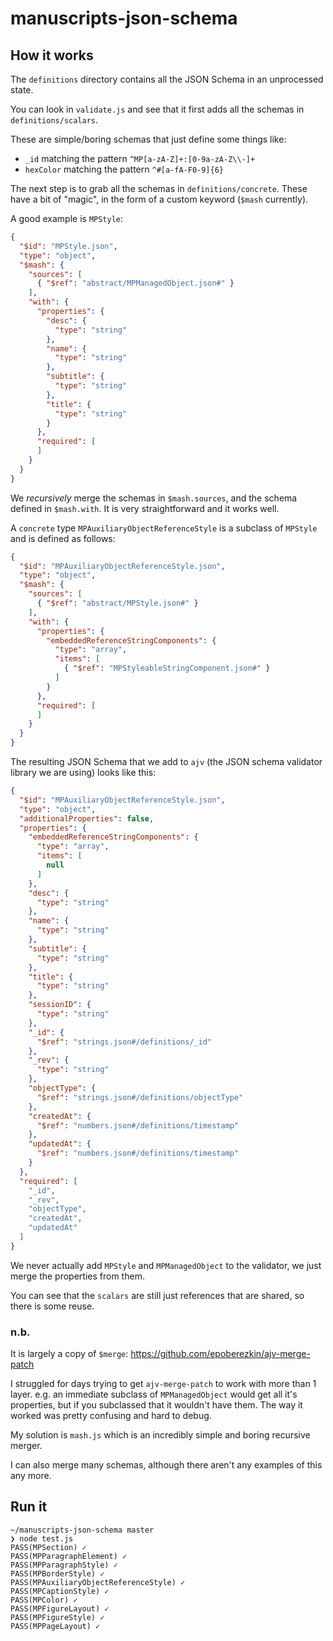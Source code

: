 # manuscripts-json-schema

## How it works

The `definitions` directory contains all the JSON Schema in an unprocessed
state.

You can look in `validate.js` and see that it first adds all the schemas in
`definitions/scalars`.

These are simple/boring schemas that just define some things like:

- `_id` matching the pattern `^MP[a-zA-Z]+:[0-9a-zA-Z\\-]+`
- `hexColor` matching the pattern `^#[a-fA-F0-9]{6}`

The next step is to grab all the schemas in `definitions/concrete`. These have a
bit of "magic", in the form of a custom keyword (`$mash` currently).

A good example is `MPStyle`:
```json
{
  "$id": "MPStyle.json",
  "type": "object",
  "$mash": {
    "sources": [
      { "$ref": "abstract/MPManagedObject.json#" }
    ],
    "with": {
      "properties": {
        "desc": {
          "type": "string"
        },
        "name": {
          "type": "string"
        },
        "subtitle": {
          "type": "string"
        },
        "title": {
          "type": "string"
        }
      },
      "required": [
      ]
    }
  }
}
```

We _recursively_ merge the schemas in `$mash.sources`, and the
schema defined in `$mash.with`. It is very straightforward and it works well.

A `concrete` type `MPAuxiliaryObjectReferenceStyle` is a subclass of `MPStyle`
and is defined as follows:
```json
{
  "$id": "MPAuxiliaryObjectReferenceStyle.json",
  "type": "object",
  "$mash": {
    "sources": [
      { "$ref": "abstract/MPStyle.json#" }
    ],
    "with": {
      "properties": {
        "embeddedReferenceStringComponents": {
          "type": "array",
          "items": [
            { "$ref": "MPStyleableStringComponent.json#" }
          ]
        }
      },
      "required": [
      ]
    }
  }
}
```

The resulting JSON Schema that we add to `ajv` (the JSON schema validator
library we are using) looks like this:
```json
{
  "$id": "MPAuxiliaryObjectReferenceStyle.json",
  "type": "object",
  "additionalProperties": false,
  "properties": {
    "embeddedReferenceStringComponents": {
      "type": "array",
      "items": [
        null
      ]
    },
    "desc": {
      "type": "string"
    },
    "name": {
      "type": "string"
    },
    "subtitle": {
      "type": "string"
    },
    "title": {
      "type": "string"
    },
    "sessionID": {
      "type": "string"
    },
    "_id": {
      "$ref": "strings.json#/definitions/_id"
    },
    "_rev": {
      "type": "string"
    },
    "objectType": {
      "$ref": "strings.json#/definitions/objectType"
    },
    "createdAt": {
      "$ref": "numbers.json#/definitions/timestamp"
    },
    "updatedAt": {
      "$ref": "numbers.json#/definitions/timestamp"
    }
  },
  "required": [
    "_id",
    "_rev",
    "objectType",
    "createdAt",
    "updatedAt"
  ]
}
```

We never actually add `MPStyle` and `MPManagedObject` to the validator, we just
merge the properties from them.

You can see that the `scalars` are still just references that are shared, so
there is some reuse.

### n.b.

It is largely a copy of `$merge`: https://github.com/epoberezkin/ajv-merge-patch

I struggled for days trying to get `ajv-merge-patch` to work with more than 1
layer. e.g. an immediate subclass of `MPManagedObject` would get all it's
properties, but if you subclassed that it wouldn't have them. The way it worked
was pretty confusing and hard to debug.

My solution is `mash.js` which is an incredibly simple and boring recursive
merger.

I can also merge many schemas, although there aren't any examples of this any
more.

## Run it

```
~/manuscripts-json-schema master
❯ node test.js
PASS(MPSection) ✓
PASS(MPParagraphElement) ✓
PASS(MPParagraphStyle) ✓
PASS(MPBorderStyle) ✓
PASS(MPAuxiliaryObjectReferenceStyle) ✓
PASS(MPCaptionStyle) ✓
PASS(MPColor) ✓
PASS(MPFigureLayout) ✓
PASS(MPFigureStyle) ✓
PASS(MPPageLayout) ✓
```

